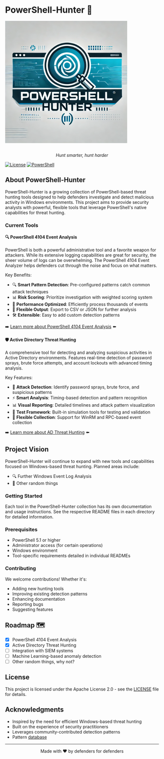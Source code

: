 # PowerShell-Hunter 🎯

<img src="images/logo.png" alt="PowerShell-Hunter Logo" width="400" align="center">

<p align="center">
  <br>
  <em>Hunt smarter, hunt harder</em>
</p>

[![License](https://img.shields.io/badge/License-Apache%202.0-blue.svg)](LICENSE)
[![PowerShell](https://img.shields.io/badge/PowerShell-%3E%3D5.1-blue)](https://github.com/PowerShell/PowerShell)

## About PowerShell-Hunter

PowerShell-Hunter is a growing collection of PowerShell-based threat hunting tools designed to help defenders investigate and detect malicious activity in Windows environments. This project aims to provide security analysts with powerful, flexible tools that leverage PowerShell's native capabilities for threat hunting.

### Current Tools

#### 🔍 PowerShell 4104 Event Analysis
PowerShell is both a powerful administrative tool and a favorite weapon for attackers. While its extensive logging capabilities are great for security, the sheer volume of logs can be overwhelming. The PowerShell 4104 Event Analyzer helps defenders cut through the noise and focus on what matters.

Key Benefits:
- 🔍 **Smart Pattern Detection**: Pre-configured patterns catch common attack techniques
- 📊 **Risk Scoring**: Prioritize investigation with weighted scoring system
- 🚀 **Performance Optimized**: Efficiently process thousands of events
- 📝 **Flexible Output**: Export to CSV or JSON for further analysis
- 🛠 **Extensible**: Easy to add custom detection patterns

➡️ [Learn more about PowerShell 4104 Event Analysis](PowerShell%204104/README.md) ⬅️

#### 🛡️ Active Directory Threat Hunting
A comprehensive tool for detecting and analyzing suspicious activities in Active Directory environments. Features real-time detection of password sprays, brute force attempts, and account lockouts with advanced timing analysis.

Key Features:
- 🚨 **Attack Detection**: Identify password sprays, brute force, and suspicious patterns
- ⚡ **Smart Analysis**: Timing-based detection and pattern recognition
- 📊 **Visual Reporting**: Detailed timelines and attack pattern visualization
- 🧪 **Test Framework**: Built-in simulation tools for testing and validation
- 🔄 **Flexible Collection**: Support for WinRM and RPC-based event collection

➡️ [Learn more about AD Threat Hunting](AD-ThreatHunting/README.md) ⬅️

## Project Vision

PowerShell-Hunter will continue to expand with new tools and capabilities focused on Windows-based threat hunting. Planned areas include:

- 🔍 Further Windows Event Log Analysis
- 🔧 Other random things

### Getting Started

Each tool in the PowerShell-Hunter collection has its own documentation and usage instructions. See the respective README files in each directory for detailed information.

### Prerequisites

- PowerShell 5.1 or higher
- Administrator access (for certain operations)
- Windows environment
- Tool-specific requirements detailed in individual READMEs

### Contributing

We welcome contributions! Whether it's:
- Adding new hunting tools
- Improving existing detection patterns
- Enhancing documentation
- Reporting bugs
- Suggesting features

## Roadmap 🗺️

- [x] PowerShell 4104 Event Analysis
- [x] Active Directory Threat Hunting
- [ ] Integration with SIEM systems
- [ ] Machine Learning-based anomaly detection
- [ ] Other random things, why not?

## License

This project is licensed under the Apache License 2.0 - see the [LICENSE](LICENSE) file for details.

## Acknowledgments

- Inspired by the need for efficient Windows-based threat hunting
- Built on the experience of security practitioners
- Leverages community-contributed detection patterns
- Pattern [database](https://research.splunk.com/endpoint/d6f2b006-0041-11ec-8885-acde48001122/)

---

<p align="center">
Made with ❤️ by defenders for defenders
</p>
